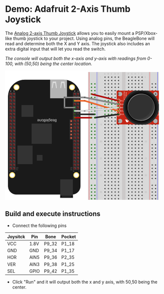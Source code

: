 # Demo: Adafruit 2-Axis Thumb Joystick

The [Analog 2-axis Thumb Joystick](http://www.adafruit.com/products/512) 
allows you to easily mount a PSP/Xbox-like thumb joystick to your project. 
Using analog pins, the BeagleBone will read and determine both the X and Y axis. 
The joystick also includes an extra digital input that will let you read the switch.

*The console will output both the x-axis and y-axis with readings from 0-100, 
with (50,50) being the center location.*

![alt text](joystick.png "Joystick")

## Build and execute instructions
* Connect the following pins

Joysitck | Pin | Bone  | Pocket
-------- | --- | ----- | ------
VCC | 1.8V | P9_32 | P1_18
GND | GND  | P9_34 | P1_17
HOR | AIN5 | P9_36 | P2_35
VER | AIN3 | P9_38 | P1_25
SEL | GPIO | P9_42 | P1_35

* Click "Run" and it will output both the x and y axis, with 50,50 being the center.
